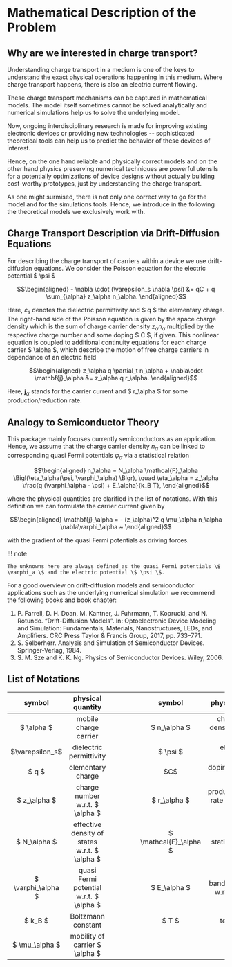 
Mathematical Description of the Problem
================================
## Why are we interested in charge transport?
Understanding charge transport in a medium is one of the keys to understand the exact physical operations happening in this medium.
Where charge transport happens, there is also an electric current flowing. 

These charge transport mechanisms can be captured in mathematical models. The model itself sometimes cannot be solved analytically and numerical simulations help us to solve the underlying model.

Now, ongoing interdisciplinary research is made for improving existing electronic devices or providing new technologies -- sophisticated theoretical tools can help us to predict the behavior of these devices of interest.

Hence, on the one hand reliable and physically correct models and on the other hand physics preserving numerical techniques are powerful utensils for a potentially optimizations of device designs without actually building cost-worthy prototypes, just by understanding the charge transport.

As one might surmised, there is not only one correct way to go for the model and for the simulations tools. Hence, we introduce in the following the theoretical models we exclusively work with.

## Charge Transport Description via Drift-Diffusion Equations
For describing the charge transport of carriers within a device we use drift-diffusion equations. We consider the Poisson equation for the electric potential \$ \\psi \$
```math
\begin{aligned}
- \nabla \cdot (\varepsilon_s \nabla \psi) &= qC + q \sum_{\alpha} z_\alpha n_\alpha.
\end{aligned}
```
Here, 
$\varepsilon_s$
denotes the dielectric permittivity and $ q $ the elementary charge. The right-hand side of the Poisson equation is given by the space charge density which is the sum of charge carrier density
$z_\alpha n_\alpha$
multiplied by the respective charge number and some doping $ C $, if given.
This nonlinear equation is coupled to additional continuity equations for each charge carrier $ \alpha $, which describe the motion of free charge carriers in dependance of an electric field
```math
\begin{aligned}
z_\alpha q \partial_t n_\alpha +  \nabla\cdot \mathbf{j}_\alpha 
	&= 
	z_\alpha q	r_\alpha.
\end{aligned}
```
Here,
$\mathbf{j}_\alpha$
stands for the carrier current and $ r_\alpha $ for some production/reduction rate.

## Analogy to Semiconductor Theory
This package mainly focuses currently semiconductors as an application. Hence, we assume that the charge carrier density
$n_\alpha$
can be linked to corresponding quasi Fermi potentials $\varphi_\alpha$ via a statistical relation 
```math
\begin{aligned}
n_\alpha = N_\alpha \mathcal{F}_\alpha \Bigl(\eta_\alpha(\psi, \varphi_\alpha) \Bigr), \quad \eta_\alpha = z_\alpha \frac{q (\varphi_\alpha - \psi) + E_\alpha}{k_B T},
\end{aligned}
```
where the physical quantities are clarified in the list of notations. With this definition we can formulate the carrier current given by
```math
\begin{aligned}
    \mathbf{j}_\alpha 
	=
    - (z_\alpha)^2 q \mu_\alpha  
    n_\alpha  
    \nabla\varphi_\alpha
    ~
\end{aligned}
```
with the gradient of the quasi Fermi potentials as driving forces. 

!!! note

    The unknowns here are always defined as the quasi Fermi potentials \$ \varphi_a \$ and the electric potential \$ \psi \$.




For a good overview on drift-diffusion models and semiconductor applications such as the underlying numerical simulation we recommend the following books and book chapter:

1. P. Farrell, D. H. Doan, M. Kantner, J. Fuhrmann, T. Koprucki, and N. Rotundo. “Drift-Diffusion Models”. In: Optoelectronic Device Modeling and Simulation: Fundamentals, Materials, Nanostructures, LEDs, and Amplifiers. CRC Press Taylor & Francis Group, 2017, pp. 733–771.
2. S. Selberherr. Analysis and Simulation of Semiconductor Devices. Springer-Verlag, 1984.
3. S. M. Sze and K. K. Ng. Physics of Semiconductor Devices. Wiley, 2006.


## List of Notations

| **symbol** | **physical quantity** |   |   |   |   | **symbol** | **physical quantity** |
| :---:         |     :---:      |          :---: |          :---: |          :---: |          :---: |          :---: |          :---: |
| \$ \\alpha \$   | mobile charge carrier     |      |      |      |      | \$ n_\\alpha \$    | charge carrier density of \$ \\alpha \$    |
| \$\\varepsilon_s\$     | dielectric permittivity       |      |      |      |      | \$ \\psi \$      | electrostatic potential      |
| \$ q \$     | elementary charge       |      |      |      |      | \$C\$      | doping/background charge      |
| \$ z_\\alpha \$     | charge number w.r.t. \$ \\alpha \$       |      |      |      |      | \$ r_\\alpha \$     | production/reaction rate w.r.t. \$ \\alpha \$       |      |      |      |      | \$ \\mathbf{j}_\\alpha \$      | current density w.r.t. \$ \\alpha \$      |
| \$ N_\\alpha \$     | effective density of states w.r.t. \$ \\alpha \$       |      |      |      |      | \$ \\mathcal{F}_\\alpha \$      | statistics function      |
| \$ \\varphi_\\alpha \$     | quasi Fermi potential w.r.t. \$ \\alpha \$       |      |      |      |      | \$ E_\\alpha \$      | band-edge energy w.r.t. \$ \\alpha \$      |
| \$ k_B \$     | Boltzmann constant       |      |      |      |      | \$ T \$      | temperature      |
| \$ \\mu_\\alpha \$     | mobility of carrier \$ \\alpha \$      |      |      |      |      |        |        |

